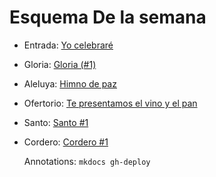 # Esquema De la semana

- Entrada: [Yo celebraré](entrada/yo_celebrare.md)
- Gloria: [Gloria (#1)](gloria/gloria_1.md)
- Aleluya: [Himno de paz](aleluya/himno_de_paz.md)
- Ofertorio: [Te presentamos el vino y el pan](ofertorio/te_presentamos_el_vino_y_el_pan.md)
- Santo: [Santo #1](santo/santo_1.md)
- Cordero: [Cordero #1](cordero/cordero_1.md)

  Annotations:
  `mkdocs gh-deploy`

